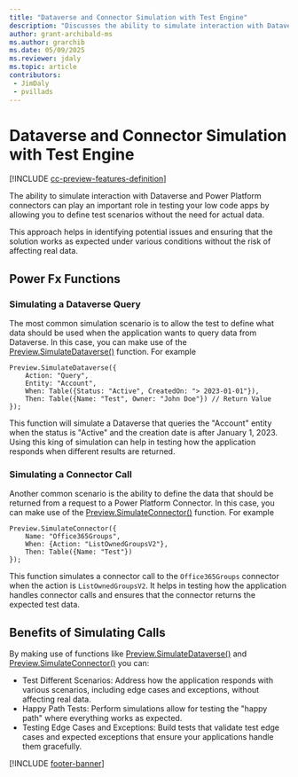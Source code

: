 ```yaml
---
title: "Dataverse and Connector Simulation with Test Engine"
description: "Discusses the ability to simulate interaction with Dataverse and Connectors using Power Fx functions"
author: grant-archibald-ms
ms.author: grarchib
ms.date: 05/09/2025
ms.reviewer: jdaly
ms.topic: article
contributors:
 - JimDaly
 - pvillads
---
```


# Dataverse and Connector Simulation with Test Engine

[!INCLUDE [cc-preview-features-definition](../includes/cc-preview-features-definition.md)]

The ability to simulate interaction with Dataverse and Power Platform connectors can play an important role in testing your low code apps by allowing you to define test scenarios without the need for actual data.

This approach helps in identifying potential issues and ensuring that the solution works as expected under various conditions without the risk of affecting real data.

## Power Fx Functions

### Simulating a Dataverse Query

The most common simulation scenario is to allow the test to define what data should be used when the application wants to query data from Dataverse. In this case, you can make use of the [Preview.SimulateDataverse()](./powerfx.md#previewsimulatedataverse) function. For example

```powerfx
Preview.SimulateDataverse({
    Action: "Query",
    Entity: "Account",
    When: Table({Status: "Active", CreatedOn: "> 2023-01-01"}),
    Then: Table({Name: "Test", Owner: "John Doe"}) // Return Value
});
```

This function will simulate a Dataverse that queries the "Account" entity when the status is "Active" and the creation date is after January 1, 2023. Using this king of simulation can help in testing how the application responds when different results are returned.

### Simulating a Connector Call

Another common scenario is the ability to define the data that should be returned from a request to a Power Platform Connector. In this case, you can make use of the  [Preview.SimulateConnector()](./powerfx.md#previewsimulateconnector) function. For example

```powerfx
Preview.SimulateConnector({
    Name: "Office365Groups",
    When: {Action: "ListOwnedGroupsV2"},
    Then: Table({Name: "Test"})
});
```

This function simulates a connector call to the `Office365Groups` connector when the action is `ListOwnedGroupsV2`. It helps in testing how the application handles connector calls and ensures that the connector returns the expected test data.

## Benefits of Simulating Calls

By making use of functions like [Preview.SimulateDataverse()](./powerfx.md#previewsimulatedataverse) and [Preview.SimulateConnector()](./powerfx.md#previewsimulateconnector) you can:

- Test Different Scenarios: Address how the application responds with various scenarios, including edge cases and exceptions, without affecting real data.
- Happy Path Tests: Perform simulations allow for testing the "happy path" where everything works as expected.
- Testing Edge Cases and Exceptions: Build tests that validate test edge cases and expected exceptions that ensure your applications handle them gracefully.

[!INCLUDE [footer-banner](../includes/footer-banner.md)]
